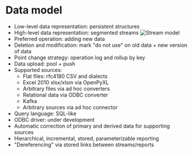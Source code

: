 # Data model

* Low-level data representation: persistent structures
* High-level data representation: segmented streams
![Stream model](/pages/docs/GoalProfit%20stream.svg?v2)
* Preferred operation: adding new data
* Deletion and modification: mark "do not use" on old data + new version of data
* Point change strategy: operation log and rollup by key
* Data upload: pool + push
* Supported sources:
    * Flat files: rfc4180 CSV and dialects
    * Excel 2010 xlsx/xlsm via OpenPyXL
    * Arbitrary files via ad hoc converters
    * Relational data via ODBC converter
    * Kafka
    * Arbitrary sources via ad hoc connector
* Query language: SQL-like
* ODBC driver: under development
* Automatic correction of primary and derived data for supporting sources
* Hierarchical, incremental, stored, parameterizable reporting
* "Dereferencing" via stored links between streams/reports


<style>
.my-dark-theme .my-content {
    color: var(--light)
}
.my-dark-theme .my-content h1,
.my-dark-theme .my-content h2,
.my-dark-theme .my-content h3,
.my-dark-theme .my-content h4,
.my-dark-theme .my-content h5 {
    color: white;
}
.my-content b,i,em {
    color: rgb(88,167,202);
}
code { white-space: pre; }
.my-content img {
    margin: 10px 0;
    max-width: 100%;
}
.my-dark-theme .my-content img {
    filter: invert(100%);
}
</style>
